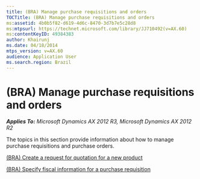 ```yaml
---
title: (BRA) Manage purchase requisitions and orders
TOCTitle: (BRA) Manage purchase requisitions and orders
ms:assetid: 4b0b5f82-d619-4d6c-8470-3d7b7e5c28d8
ms:mtpsurl: https://technet.microsoft.com/library/JJ710492(v=AX.60)
ms:contentKeyID: 49384383
author: Khairunj
ms.date: 04/18/2014
mtps_version: v=AX.60
audience: Application User
ms.search.region: Brazil
---
```


# (BRA) Manage purchase requisitions and orders 


_**Applies To:** Microsoft Dynamics AX 2012 R3, Microsoft Dynamics AX 2012 R2_

The topics in this section provide information about how to manage purchase requisitions and purchase orders.

[(BRA) Create a request for quotation for a new product](bra-create-a-request-for-quotation-for-a-new-product.md)

[(BRA) Specify fiscal information for a purchase requisition](bra-specify-fiscal-information-for-a-purchase-requisition.md)

  


